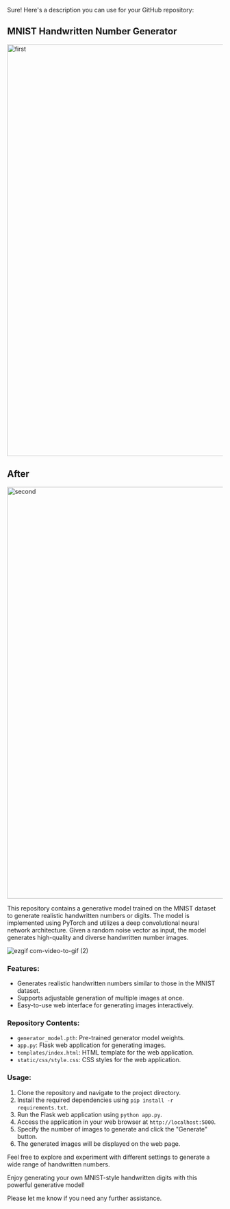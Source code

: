 Sure! Here's a description you can use for your GitHub repository:

## MNIST Handwritten Number Generator
<img width="960" alt="first" src="https://github.com/MuhammadAliAhson/MNIST-Handwritten-Number-Generation_WebApp_on_Flask_Python-/assets/105967134/a563b3c5-e957-4895-ad1f-2959c18c8cad">

## After
<img width="960" alt="second" src="https://github.com/MuhammadAliAhson/MNIST-Handwritten-Number-Generation_WebApp_on_Flask_Python-/assets/105967134/970a8f93-3332-4941-85b2-8282a98921bb">


This repository contains a generative model trained on the MNIST dataset to generate realistic handwritten numbers or digits. The model is implemented using PyTorch and utilizes a deep convolutional neural network architecture. Given a random noise vector as input, the model generates high-quality and diverse handwritten number images.

![ezgif com-video-to-gif (2)](https://github.com/MuhammadAliAhson/MNIST-Handwritten-Number-Generation_WebApp_on_Flask_Python-/assets/105967134/d4fc70bc-dead-4be2-9aff-b3fdd5d76679)


### Features:
- Generates realistic handwritten numbers similar to those in the MNIST dataset.
- Supports adjustable generation of multiple images at once.
- Easy-to-use web interface for generating images interactively.

### Repository Contents:
- `generator_model.pth`: Pre-trained generator model weights.
- `app.py`: Flask web application for generating images.
- `templates/index.html`: HTML template for the web application.
- `static/css/style.css`: CSS styles for the web application.

### Usage:
1. Clone the repository and navigate to the project directory.
2. Install the required dependencies using `pip install -r requirements.txt`.
3. Run the Flask web application using `python app.py`.
4. Access the application in your web browser at `http://localhost:5000`.
5. Specify the number of images to generate and click the "Generate" button.
6. The generated images will be displayed on the web page.

Feel free to explore and experiment with different settings to generate a wide range of handwritten numbers.

Enjoy generating your own MNIST-style handwritten digits with this powerful generative model!

Please let me know if you need any further assistance.
